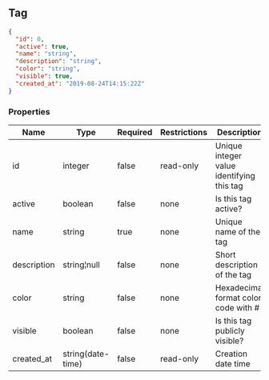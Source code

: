 <h2 id="tocS_Tag">Tag</h2>
<!-- backwards compatibility -->
<a id="schematag"></a>
<a id="schema_Tag"></a>
<a id="tocStag"></a>
<a id="tocstag"></a>

```json
{
  "id": 0,
  "active": true,
  "name": "string",
  "description": "string",
  "color": "string",
  "visible": true,
  "created_at": "2019-08-24T14:15:22Z"
}

```

### Properties

|Name|Type|Required|Restrictions|Description|
|---|---|---|---|---|
|id|integer|false|read-only|Unique integer value identifying this tag|
|active|boolean|false|none|Is this tag active?|
|name|string|true|none|Unique name of the tag|
|description|string¦null|false|none|Short description of the tag|
|color|string|false|none|Hexadecimal format color code with #|
|visible|boolean|false|none|Is this tag publicly visible?|
|created_at|string(date-time)|false|read-only|Creation date time|

